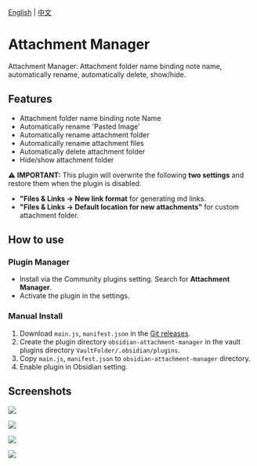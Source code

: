 [English](https://github.com/chenfeicqq/obsidian-attachment-manager/blob/master/README_EN.md) | [中文](https://github.com/chenfeicqq/obsidian-attachment-manager/blob/master/README.md)

# Attachment Manager

Attachment Manager: Attachment folder name binding note name, automatically rename, automatically delete, show/hide.

## Features

* Attachment folder name binding note Name
* Automatically rename 'Pasted Image'
* Automatically rename attachment folder
* Automatically rename attachment files
* Automatically delete attachment folder
* Hide/show attachment folder

⚠️  **IMPORTANT:** This plugin will overwrite the following **two settings** and restore them when the plugin is disabled.
* **"Files & Links -> New link format** for generating md links.
* **"Files & Links -> Default location for new attachments"** for custom attachment folder.

## How to use

### Plugin Manager

* Install via the Community plugins setting. Search for **Attachment Manager**.
* Activate the plugin in the settings.

### Manual Install

1. Download `main.js`, `manifest.json` in the [Git releases](https://github.com/chenfeicqq/obsidian-attachment-manager/releases).
2. Create the plugin directory `obsidian-attachment-manager` in the vault plugins directory `VaultFolder/.obsidian/plugins`.
3. Copy `main.js`, `manifest.json` to `obsidian-attachment-manager` directory.
4. Enable plugin in Obsidian setting.

## Screenshots

![](https://raw.githubusercontent.com/chenfeicqq/obsidian-attachment-manager/master/images/overview.png)

![](https://raw.githubusercontent.com/chenfeicqq/obsidian-attachment-manager/master/images/en/settings.png)

![](https://raw.githubusercontent.com/chenfeicqq/obsidian-attachment-manager/master/images/en/toggle-hide-command.png)

![](https://raw.githubusercontent.com/chenfeicqq/obsidian-attachment-manager/master/images/en/toggle-hide-ribbon.png)

